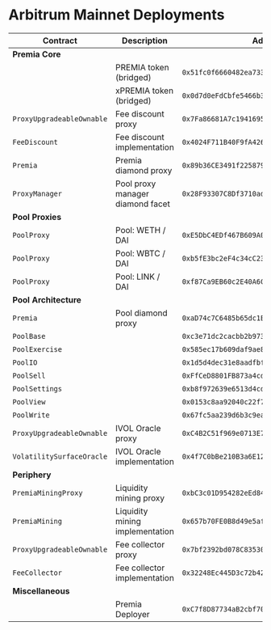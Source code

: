 # Arbitrum Mainnet Deployments

| Contract                  | Description                      | Address                                      |                                                                              |                                                                                                                                                   |
| ------------------------- | -------------------------------- | -------------------------------------------- | ---------------------------------------------------------------------------- | ------------------------------------------------------------------------------------------------------------------------------------------------- |
| **Premia Core**           |                                  |                                              |                                                                              |
|                           | PREMIA token (bridged)           | `0x51fc0f6660482ea73330e414efd7808811a57fa2` | [🔗](https://arbiscan.io/token/0x51fc0f6660482ea73330e414efd7808811a57fa2)   |                                                                                                                                                   |
|                           | xPREMIA token (bridged)          | `0x0d7d0eFdCbfe5466b387e127709F24603920f671` | [🔗](https://arbiscan.io/token/0x0d7d0eFdCbfe5466b387e127709F24603920f671)   |                                                                                                                                                   |
| `ProxyUpgradeableOwnable` | Fee discount proxy               | `0x7Fa86681A7c19416950bAE6c04A5116f3b07116D` | [🔗](https://arbiscan.io/token/0x7Fa86681A7c19416950bAE6c04A5116f3b07116D)   | [📁](https://github.com/Premian-Labs/premia-contracts/blob/60d2175447e9acb79d7b0da3329665eba739302c/contracts/ProxyUpgradeableOwnable.sol)        |
| `FeeDiscount`             | Fee discount implementation      | `0x4024F711B40F9fA42620123Fc179102A53E6A500` | [🔗](https://arbiscan.io/address/0x4024F711B40F9fA42620123Fc179102A53E6A500) | [📁](https://github.com/Premian-Labs/premia-contracts/blob/60d2175447e9acb79d7b0da3329665eba739302c/contracts/staking/FeeDiscount.sol)            |
| `Premia`                  | Premia diamond proxy             | `0x89b36CE3491f2258793C7408Bd46aac725973BA2` | [🔗](https://arbiscan.io/address/0x89b36CE3491f2258793C7408Bd46aac725973BA2) | [📁](https://github.com/Premian-Labs/premia-contracts/blob/60d2175447e9acb79d7b0da3329665eba739302c/contracts/core/Premia.sol)                    |
| `ProxyManager`            | Pool proxy manager diamond facet | `0x28F93307C8Df3710ad3EcfB23c1920B58684Ae31` | [🔗](https://arbiscan.io/address/0x28F93307C8Df3710ad3EcfB23c1920B58684Ae31) | [📁](https://github.com/Premian-Labs/premia-contracts/blob/be24fb6461a659a6006818a43043c02f66f96848/contracts/core/ProxyManager.sol)              |
| **Pool Proxies**          |                                  |                                              |                                                                              |
| `PoolProxy`               | Pool: WETH / DAI                 | `0xE5DbC4EDf467B609A063c7ea7fAb976C6b9BAa1a` | [🔗](https://arbiscan.io/address/0xE5DbC4EDf467B609A063c7ea7fAb976C6b9BAa1a) | [📁](https://github.com/Premian-Labs/premia-contracts/blob/60d2175447e9acb79d7b0da3329665eba739302c/contracts/pool/PoolProxy.sol)                 |
| `PoolProxy`               | Pool: WBTC / DAI                 | `0xb5fE3bc2eF4c34cC233922dfF2Fcb1B1BF89A38E` | [🔗](https://arbiscan.io/address/0xb5fE3bc2eF4c34cC233922dfF2Fcb1B1BF89A38E) | [📁](https://github.com/Premian-Labs/premia-contracts/blob/60d2175447e9acb79d7b0da3329665eba739302c/contracts/pool/PoolProxy.sol)                 |
| `PoolProxy`               | Pool: LINK / DAI                 | `0xf87Ca9EB60c2E40A6C5Ab14ca291934a95F845Ff` | [🔗](https://arbiscan.io/address/0xf87Ca9EB60c2E40A6C5Ab14ca291934a95F845Ff) | [📁](https://github.com/Premian-Labs/premia-contracts/blob/60d2175447e9acb79d7b0da3329665eba739302c/contracts/pool/PoolProxy.sol)                 |
| **Pool Architecture**     |                                  |                                              |                                                                              |
| `Premia`                  | Pool diamond proxy               | `0xaD74c7C6485b65dc1E38342D390F72d85DeE3411` | [🔗](https://arbiscan.io/address/0xaD74c7C6485b65dc1E38342D390F72d85DeE3411) | [📁](https://github.com/Premian-Labs/premia-contracts/blob/60d2175447e9acb79d7b0da3329665eba739302c/contracts/core/Premia.sol)                    |
| `PoolBase`                |                                  | `0xc3e71dc2cacbb2b973ab43afcc2ff5238e4a60c5` | [🔗](https://arbiscan.io/address/0xc3e71dc2cacbb2b973ab43afcc2ff5238e4a60c5) | [📁](https://github.com/Premian-Labs/premia-contracts/blob/be24fb6461a659a6006818a43043c02f66f96848/contracts/pool/PoolBase.sol)                  |
| `PoolExercise`            |                                  | `0x585ec17b609daf9ae8f43d5265f1512b04e90823` | [🔗](https://arbiscan.io/address/0x585ec17b609daf9ae8f43d5265f1512b04e90823) | [📁](https://github.com/Premian-Labs/premia-contracts/blob/be24fb6461a659a6006818a43043c02f66f96848/contracts/pool/PoolExercise.sol)              |
| `PoolIO`                  |                                  | `0x1d5d4dec31e8aadfbffe167d844ad734a169c695` | [🔗](https://arbiscan.io/address/0x1d5d4dec31e8aadfbffe167d844ad734a169c695) | [📁](https://github.com/Premian-Labs/premia-contracts/blob/be24fb6461a659a6006818a43043c02f66f96848/contracts/pool/PoolIO.sol)                    |
| `PoolSell`                |                                  | `0xFfCeD8801FB873a4cdC2304EED9905CF54083ac9` | [🔗](https://arbiscan.io/address/0xFfCeD8801FB873a4cdC2304EED9905CF54083ac9) | [📁](https://github.com/Premian-Labs/premia-contracts/blob/f871da7d960cec718a35b384f3b7b9f3eda2bebb/contracts/pool/PoolSell.sol)                  |
| `PoolSettings`            |                                  | `0xb8f972639e6513d4cde44a611970afff17886c2f` | [🔗](https://arbiscan.io/address/0xb8f972639e6513d4cde44a611970afff17886c2f) | [📁](https://github.com/Premian-Labs/premia-contracts/blob/be24fb6461a659a6006818a43043c02f66f96848/contracts/pool/PoolSettings.sol)              |
| `PoolView`                |                                  | `0x0153c8aa92040c22f7c1045960f2a42cf7c3e9a3` | [🔗](https://arbiscan.io/address/0x0153c8aa92040c22f7c1045960f2a42cf7c3e9a3) | [📁](https://github.com/Premian-Labs/premia-contracts/blob/be24fb6461a659a6006818a43043c02f66f96848/contracts/pool/PoolView.sol)                  |
| `PoolWrite`               |                                  | `0x67fc5aa239d6b3c9ea827923a1809da3fbc374b0` | [🔗](https://arbiscan.io/address/0x67fc5aa239d6b3c9ea827923a1809da3fbc374b0) | [📁](https://github.com/Premian-Labs/premia-contracts/blob/be24fb6461a659a6006818a43043c02f66f96848/contracts/pool/PoolWrite.sol)                 |
| `ProxyUpgradeableOwnable` | IVOL Oracle proxy                | `0xC4B2C51f969e0713E799De73b7f130Fb7Bb604CF` | [🔗](https://arbiscan.io/address/0xC4B2C51f969e0713E799De73b7f130Fb7Bb604CF) | [📁](https://github.com/Premian-Labs/premia-contracts/blob/60d2175447e9acb79d7b0da3329665eba739302c/contracts/ProxyUpgradeableOwnable.sol)        |
| `VolatilitySurfaceOracle` | IVOL Oracle implementation       | `0x4f7C0bBe210B3a6E124B67C5604CF50a8c695CBe` | [🔗](https://arbiscan.io/address/0x4f7C0bBe210B3a6E124B67C5604CF50a8c695CBe) | [📁](https://github.com/Premian-Labs/premia-contracts/blob/f871da7d960cec718a35b384f3b7b9f3eda2bebb/contracts/oracle/VolatilitySurfaceOracle.sol) |
| **Periphery**             |                                  |                                              |                                                                              |
| `PremiaMiningProxy`       | Liquidity mining proxy           | `0xbC3c01D954282eEd8433da4359C1ac1443a7d09A` | [🔗](https://arbiscan.io/address/0xbC3c01D954282eEd8433da4359C1ac1443a7d09A) | [📁](https://github.com/Premian-Labs/premia-contracts/blob/60d2175447e9acb79d7b0da3329665eba739302c/contracts/mining/PremiaMiningProxy.sol)       |
| `PremiaMining`            | Liquidity mining implementation  | `0x657b70FE0B8d49e5af63b2f874E403a291358165` | [🔗](https://arbiscan.io/address/0x657b70FE0B8d49e5af63b2f874E403a291358165) | [📁](https://github.com/Premian-Labs/premia-contracts/blob/60d2175447e9acb79d7b0da3329665eba739302c/contracts/mining/PremiaMining.sol)            |
| `ProxyUpgradeableOwnable` | Fee collector proxy              | `0x7bf2392bd078C8353069CffeAcc67c094079be23` | [🔗](https://arbiscan.io/address/0x7bf2392bd078C8353069CffeAcc67c094079be23) | [📁](https://github.com/Premian-Labs/premia-contracts/blob/60d2175447e9acb79d7b0da3329665eba739302c/contracts/ProxyUpgradeableOwnable.sol)        |
| `FeeCollector`            | Fee collector implementation     | `0x32248Ec445D3c72b42f16B040e55BCD5Cf5a8712` | [🔗](https://arbiscan.io/address/0x32248Ec445D3c72b42f16B040e55BCD5Cf5a8712) | [📁](https://github.com/Premian-Labs/premia-contracts/blob/60d2175447e9acb79d7b0da3329665eba739302c/contracts/FeeCollector.sol)                   |
| **Miscellaneous**         |                                  |                                              |                                                                              |
|                           | Premia Deployer                  | `0xC7f8D87734aB2cbf70030aC8aa82abfe3e8126cb` | [🔗](https://arbiscan.io/address/0xC7f8D87734aB2cbf70030aC8aa82abfe3e8126cb) |                                                                                                                                                   |

